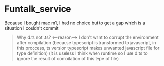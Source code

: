 # Funtalk_service

Because I bought mac m1, I had no choice but to get a gap which is a situation I couldn't commit

> Why d.ts not .ts?
<--reason-->
I don't want to corrupt the environment after compilation
(because typescript is transformed to javascript, in this proccess, ts version typescript makes unwanted javascript file for type definition)
(it is useless I think when runtime so I use d.ts to ignore the result of compilation of this type of file)
